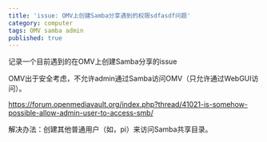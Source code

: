 ```yaml
---
title: 'issue: OMV上创建Samba分享遇到的权限sdfasdf问题'
category: computer
tags: OMV samba admin
published: true
---
```

记录一个目前遇到的在OMV上创建Samba分享的issue

OMV出于安全考虑，不允许admin通过Samba访问OMV（只允许通过WebGUI访问）。

https://forum.openmediavault.org/index.php?thread/41021-is-somehow-possible-allow-admin-user-to-access-smb/

解决办法：创建其他普通用户（如，pi）来访问Samba共享目录。
